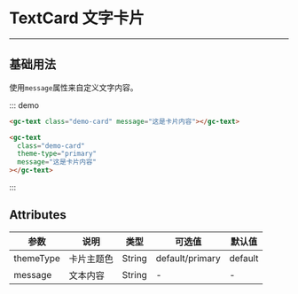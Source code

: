 # TextCard 文字卡片

<!-- {.md} -->

---

<!-- {.md} -->

## 基础用法

<!-- {.md} -->

使用`message`属性来自定义文字内容。

<!-- {.md} -->

<text-demo></text-demo>

::: demo

```html
<gc-text class="demo-card" message="这是卡片内容"></gc-text>

<gc-text
  class="demo-card"
  theme-type="primary"
  message="这是卡片内容"
></gc-text>
```

:::

## Attributes

<!-- {.md} -->

| 参数      | 说明       | 类型   | 可选值          | 默认值  |
| --------- | ---------- | ------ | --------------- | ------- |
| themeType | 卡片主题色 | String | default/primary | default |
| message | 文本内容 | String | - | - |
